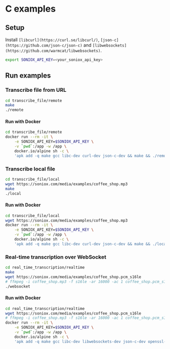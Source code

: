 # C examples

## Setup

Install `[libcurl](https://curl.se/libcurl/)`,
`[json-c](https://github.com/json-c/json-c)` and
`[libwebsockets](https://github.com/warmcat/libwebsockets)`.

```sh
export SONIOX_API_KEY=<your_soniox_api_key>
```

## Run examples

### Transcribe file from URL

```sh
cd transcribe_file/remote
make
./remote
```

#### Run with Docker

```sh
cd transcribe_file/remote
docker run --rm -it \
    -e SONIOX_API_KEY=$SONIOX_API_KEY \
    -v `pwd`:/app -w /app \
    docker.io/alpine sh -c \
    'apk add -q make gcc libc-dev curl-dev json-c-dev && make && ./remote'
```

### Transcribe local file

```sh
cd transcribe_file/local
wget https://soniox.com/media/examples/coffee_shop.mp3
make
./local
```

#### Run with Docker

```sh
cd transcribe_file/local
wget https://soniox.com/media/examples/coffee_shop.mp3
docker run --rm -it \
    -e SONIOX_API_KEY=$SONIOX_API_KEY \
    -v `pwd`:/app -w /app \
    docker.io/alpine sh -c \
    'apk add -q make gcc libc-dev curl-dev json-c-dev && make && ./local'
```

### Real-time transcription over WebSocket

```sh
cd real_time_transcription/realtime
make
wget https://soniox.com/media/examples/coffee_shop.pcm_s16le
# ffmpeg -i coffee_shop.mp3 -f s16le -ar 16000 -ac 1 coffee_shop.pcm_s16le
./websocket
```

#### Run with Docker

```sh
cd real_time_transcription/realtime
wget https://soniox.com/media/examples/coffee_shop.pcm_s16le
# ffmpeg -i coffee_shop.mp3 -f s16le -ar 16000 -ac 1 coffee_shop.pcm_s16le
docker run --rm -it \
    -e SONIOX_API_KEY=$SONIOX_API_KEY \
    -v `pwd`:/app -w /app \
    docker.io/alpine sh -c \
    'apk add -q make gcc libc-dev libwebsockets-dev json-c-dev openssl-dev && make && ./realtime'
```
